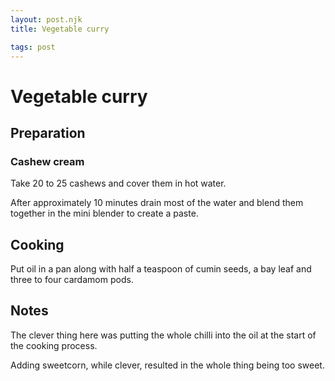 ```yaml
---
layout: post.njk
title: Vegetable curry

tags: post
---
```


# Vegetable curry

## Preparation

### Cashew cream

Take 20 to 25 cashews and cover them in hot water.

After approximately 10 minutes drain most of the water and blend them together in the mini blender to create a paste.

## Cooking

Put oil in a pan along with half a teaspoon of cumin seeds, a bay leaf and three to four cardamom pods.

## Notes

The clever thing here was putting the whole chilli into the oil at the start of the cooking process.

Adding sweetcorn, while clever, resulted in the whole thing being too sweet.